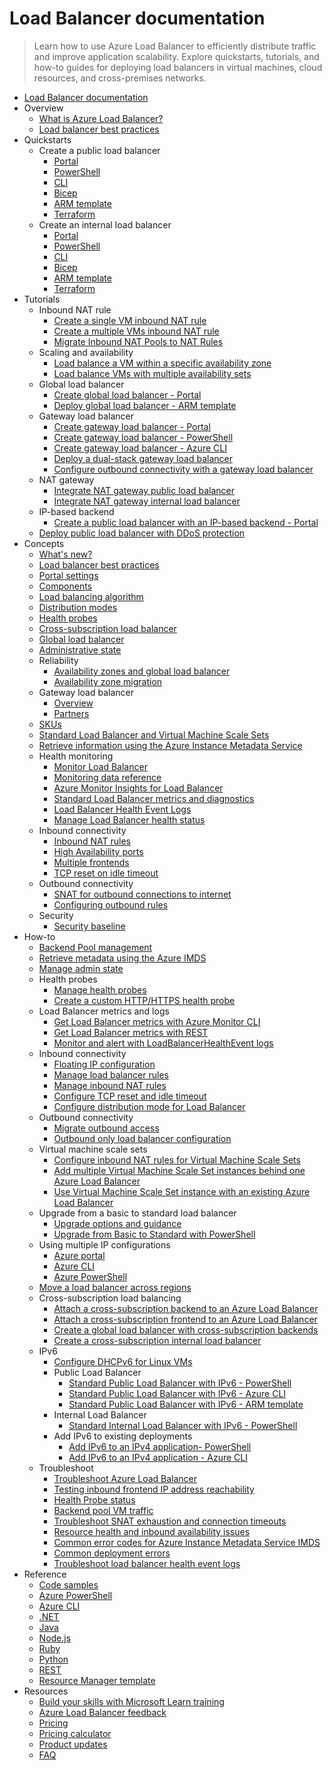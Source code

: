 # Load Balancer documentation
> Learn how to use Azure Load Balancer to efficiently distribute traffic and improve application scalability. Explore quickstarts, tutorials, and how-to guides for deploying load balancers in virtual machines, cloud resources, and cross-premises networks.
  - [Load Balancer documentation](https://learn.microsoft.com/en-us/azure/load-balancer/)
  - Overview
    - [What is Azure Load Balancer?](https://learn.microsoft.com/en-us/azure/load-balancer/load-balancer-overview)
    - [Load balancer best practices](https://learn.microsoft.com/en-us/azure/load-balancer/load-balancer-best-practices)
  - Quickstarts
    - Create a public load balancer
      - [Portal](https://learn.microsoft.com/en-us/azure/load-balancer/quickstart-load-balancer-standard-public-portal)
      - [PowerShell](https://learn.microsoft.com/en-us/azure/load-balancer/quickstart-load-balancer-standard-public-powershell)
      - [CLI](https://learn.microsoft.com/en-us/azure/load-balancer/quickstart-load-balancer-standard-public-cli)
      - [Bicep](https://learn.microsoft.com/en-us/azure/load-balancer/quickstart-load-balancer-standard-public-bicep)
      - [ARM template](https://learn.microsoft.com/en-us/azure/load-balancer/quickstart-load-balancer-standard-public-template)
      - [Terraform](https://learn.microsoft.com/en-us/azure/load-balancer/quickstart-load-balancer-standard-public-terraform)
    - Create an internal load balancer
      - [Portal](https://learn.microsoft.com/en-us/azure/load-balancer/quickstart-load-balancer-standard-internal-portal)
      - [PowerShell](https://learn.microsoft.com/en-us/azure/load-balancer/quickstart-load-balancer-standard-internal-powershell)
      - [CLI](https://learn.microsoft.com/en-us/azure/load-balancer/quickstart-load-balancer-standard-internal-cli)
      - [Bicep](https://learn.microsoft.com/en-us/azure/load-balancer/quickstart-load-balancer-standard-internal-bicep)
      - [ARM template](https://learn.microsoft.com/en-us/azure/load-balancer/quickstart-load-balancer-standard-internal-template)
      - [Terraform](https://learn.microsoft.com/en-us/azure/load-balancer/quickstart-load-balancer-standard-internal-terraform)
  - Tutorials
    - Inbound NAT rule
      - [Create a single VM inbound NAT rule](https://learn.microsoft.com/en-us/azure/load-balancer/tutorial-load-balancer-port-forwarding-portal)
      - [Create a multiple VMs inbound NAT rule](https://learn.microsoft.com/en-us/azure/load-balancer/tutorial-nat-rule-multi-instance-portal)
      - [Migrate Inbound NAT Pools to NAT Rules](https://learn.microsoft.com/en-us/azure/load-balancer/load-balancer-nat-pool-migration)
    - Scaling and availability
      - [Load balance a VM within a specific availability zone](https://learn.microsoft.com/en-us/azure/load-balancer/tutorial-load-balancer-standard-public-zonal-portal)
      - [Load balance VMs with multiple availability sets](https://learn.microsoft.com/en-us/azure/load-balancer/tutorial-multi-availability-sets-portal)
    - Global load balancer
      - [Create global load balancer - Portal](https://learn.microsoft.com/en-us/azure/load-balancer/tutorial-cross-region-portal)
      - [Deploy global load balancer - ARM template](https://learn.microsoft.com/en-us/azure/load-balancer/tutorial-deploy-cross-region-load-balancer-template)
    - Gateway load balancer
      - [Create gateway load balancer - Portal](https://learn.microsoft.com/en-us/azure/load-balancer/tutorial-gateway-portal)
      - [Create gateway load balancer - PowerShell](https://learn.microsoft.com/en-us/azure/load-balancer/tutorial-gateway-powershell)
      - [Create gateway load balancer - Azure CLI](https://learn.microsoft.com/en-us/azure/load-balancer/tutorial-gateway-cli)
      - [Deploy a dual-stack gateway load balancer](https://learn.microsoft.com/en-us/azure/load-balancer/gateway-deploy-dual-stack-load-balancer)
      - [Configure outbound connectivity with a gateway load balancer](https://learn.microsoft.com/en-us/azure/load-balancer/tutorial-gateway-outbound-connectivity)
    - NAT gateway
      - [Integrate NAT gateway public load balancer](https://learn.microsoft.com/en-us/azure/virtual-network/nat-gateway/tutorial-nat-gateway-load-balancer-public-portal?toc=/azure/load-balancer/toc.json)
      - [Integrate NAT gateway internal load balancer](https://learn.microsoft.com/en-us/azure/virtual-network/nat-gateway/tutorial-nat-gateway-load-balancer-internal-portal?toc=/azure/load-balancer/toc.json)
    - IP-based backend
      - [Create a public load balancer with an IP-based backend - Portal](https://learn.microsoft.com/en-us/azure/load-balancer/tutorial-load-balancer-ip-backend-portal)
    - [Deploy public load balancer with DDoS protection](https://learn.microsoft.com/en-us/azure/load-balancer/tutorial-protect-load-balancer)
  - Concepts
    - [What's new?](https://learn.microsoft.com/en-us/azure/load-balancer/whats-new)
    - [Load balancer best practices](https://learn.microsoft.com/en-us/azure/load-balancer/load-balancer-best-practices)
    - [Portal settings](https://learn.microsoft.com/en-us/azure/load-balancer/manage)
    - [Components](https://learn.microsoft.com/en-us/azure/load-balancer/components)
    - [Load balancing algorithm](https://learn.microsoft.com/en-us/azure/load-balancer/concepts)
    - [Distribution modes](https://learn.microsoft.com/en-us/azure/load-balancer/distribution-mode-concepts)
    - [Health probes](https://learn.microsoft.com/en-us/azure/load-balancer/load-balancer-custom-probe-overview)
    - [Cross-subscription load balancer](https://learn.microsoft.com/en-us/azure/load-balancer/cross-subscription-overview)
    - [Global load balancer](https://learn.microsoft.com/en-us/azure/load-balancer/cross-region-overview)
    - [Administrative state](https://learn.microsoft.com/en-us/azure/load-balancer/admin-state-overview)
    - Reliability
      - [Availability zones and global load balancer](https://learn.microsoft.com/en-us/azure/reliability/reliability-load-balancer?toc=/azure/load-balancer/toc.json&bc=/azure/load-balancer/breadcrumb/toc.json)
      - [Availability zone migration](https://learn.microsoft.com/en-us/azure/reliability/migrate-load-balancer?toc=/azure/load-balancer/toc.json&bc=/azure/load-balancer/breadcrumb/toc.json)
    - Gateway load balancer
      - [Overview](https://learn.microsoft.com/en-us/azure/load-balancer/gateway-overview)
      - [Partners](https://learn.microsoft.com/en-us/azure/load-balancer/gateway-partners)
    - [SKUs](https://learn.microsoft.com/en-us/azure/load-balancer/skus)
    - [Standard Load Balancer and Virtual Machine Scale Sets](https://learn.microsoft.com/en-us/azure/load-balancer/load-balancer-standard-virtual-machine-scale-sets)
    - [Retrieve information using the Azure Instance Metadata Service](https://learn.microsoft.com/en-us/azure/load-balancer/instance-metadata-service-load-balancer)
    - Health monitoring
      - [Monitor Load Balancer](https://learn.microsoft.com/en-us/azure/load-balancer/monitor-load-balancer)
      - [Monitoring data reference](https://learn.microsoft.com/en-us/azure/load-balancer/monitor-load-balancer-reference)
      - [Azure Monitor Insights for Load Balancer](https://learn.microsoft.com/en-us/azure/load-balancer/load-balancer-insights)
      - [Standard Load Balancer metrics and diagnostics](https://learn.microsoft.com/en-us/azure/load-balancer/load-balancer-standard-diagnostics)
      - [Load Balancer Health Event Logs](https://learn.microsoft.com/en-us/azure/load-balancer/load-balancer-health-event-logs)
      - [Manage Load Balancer health status](https://learn.microsoft.com/en-us/azure/load-balancer/load-balancer-manage-health-status)
    - Inbound connectivity
      - [Inbound NAT rules](https://learn.microsoft.com/en-us/azure/load-balancer/inbound-nat-rules)
      - [High Availability ports](https://learn.microsoft.com/en-us/azure/load-balancer/load-balancer-ha-ports-overview)
      - [Multiple frontends](https://learn.microsoft.com/en-us/azure/load-balancer/load-balancer-multivip-overview)
      - [TCP reset on idle timeout](https://learn.microsoft.com/en-us/azure/load-balancer/load-balancer-tcp-reset)
    - Outbound connectivity
      - [SNAT for outbound connections to internet](https://learn.microsoft.com/en-us/azure/load-balancer/load-balancer-outbound-connections)
      - [Configuring outbound rules](https://learn.microsoft.com/en-us/azure/load-balancer/outbound-rules)
    - Security
      - [Security baseline](https://learn.microsoft.com/security/benchmark/azure/baselines/azure-load-balancer-security-baseline?toc=/azure/load-balancer/TOC.json)
  - How-to
    - [Backend Pool management](https://learn.microsoft.com/en-us/azure/load-balancer/backend-pool-management)
    - [Retrieve metadata using the Azure IMDS](https://learn.microsoft.com/en-us/azure/load-balancer/howto-load-balancer-imds)
    - [Manage admin state](https://learn.microsoft.com/en-us/azure/load-balancer/manage-admin-state-how-to)
    - Health probes
      - [Manage health probes](https://learn.microsoft.com/en-us/azure/load-balancer/manage-probes-how-to)
      - [Create a custom HTTP/HTTPS health probe](https://learn.microsoft.com/en-us/azure/load-balancer/create-custom-http-health-probe-howto)
    - Load Balancer metrics and logs
      - [Get Load Balancer metrics with Azure Monitor CLI](https://learn.microsoft.com/en-us/azure/load-balancer/load-balancer-monitor-metrics-cli)
      - [Get Load Balancer metrics with REST](https://learn.microsoft.com/en-us/azure/load-balancer/load-balancer-query-metrics-rest-api)
      - [Monitor and alert with LoadBalancerHealthEvent logs](https://learn.microsoft.com/en-us/azure/load-balancer/load-balancer-monitor-alert-health-event-logs)
    - Inbound connectivity
      - [Floating IP configuration](https://learn.microsoft.com/en-us/azure/load-balancer/load-balancer-floating-ip)
      - [Manage load balancer rules](https://learn.microsoft.com/en-us/azure/load-balancer/manage-rules-how-to)
      - [Manage inbound NAT rules](https://learn.microsoft.com/en-us/azure/load-balancer/manage-inbound-nat-rules)
      - [Configure TCP reset and idle timeout](https://learn.microsoft.com/en-us/azure/load-balancer/load-balancer-tcp-idle-timeout)
      - [Configure distribution mode for Load Balancer](https://learn.microsoft.com/en-us/azure/load-balancer/load-balancer-distribution-mode)
    - Outbound connectivity
      - [Migrate outbound access](https://learn.microsoft.com/en-us/azure/virtual-network/nat-gateway/tutorial-migrate-outbound-nat?toc=/azure/load-balancer/toc.json)
      - [Outbound only load balancer configuration](https://learn.microsoft.com/en-us/azure/load-balancer/egress-only)
    - Virtual machine scale sets
      - [Configure inbound NAT rules for Virtual Machine Scale Sets](https://learn.microsoft.com/en-us/azure/load-balancer/configure-inbound-NAT-rules-vm-scale-set)
      - [Add multiple Virtual Machine Scale Set instances behind one Azure Load Balancer](https://learn.microsoft.com/en-us/azure/load-balancer/load-balancer-multiple-virtual-machine-scale-set)
      - [Use Virtual Machine Scale Set instance with an existing Azure Load Balancer](https://learn.microsoft.com/en-us/azure/load-balancer/configure-vm-scale-set-portal)
    - Upgrade from a basic to standard load balancer
      - [Upgrade options and guidance](https://learn.microsoft.com/en-us/azure/load-balancer/load-balancer-basic-upgrade-guidance)
      - [Upgrade from Basic to Standard with PowerShell](https://learn.microsoft.com/en-us/azure/load-balancer/upgrade-basic-standard-with-powershell)
    - Using multiple IP configurations
      - [Azure portal](https://learn.microsoft.com/en-us/azure/load-balancer/load-balancer-multiple-ip)
      - [Azure CLI](https://learn.microsoft.com/en-us/azure/load-balancer/load-balancer-multiple-ip-cli)
      - [Azure PowerShell](https://learn.microsoft.com/en-us/azure/load-balancer/load-balancer-multiple-ip-powershell)
    - [Move a load balancer across regions](https://learn.microsoft.com/en-us/azure/load-balancer/move-across-regions-azure-load-balancer)
    - Cross-subscription load balancing
      - [Attach a cross-subscription backend to an Azure Load Balancer](https://learn.microsoft.com/en-us/azure/load-balancer/cross-subscription-how-to-attach-backend)
      - [Attach a cross-subscription frontend to an Azure Load Balancer](https://learn.microsoft.com/en-us/azure/load-balancer/cross-subscription-how-to-attach-frontend)
      - [Create a global load balancer with cross-subscription backends](https://learn.microsoft.com/en-us/azure/load-balancer/cross-subscription-how-to-global-backend)
      - [Create a cross-subscription internal load balancer](https://learn.microsoft.com/en-us/azure/load-balancer/cross-subscription-how-to-internal-load-balancer)
    - IPv6
      - [Configure DHCPv6 for Linux VMs](https://learn.microsoft.com/en-us/azure/load-balancer/load-balancer-ipv6-for-linux)
      - Public Load Balancer
        - [Standard Public Load Balancer with IPv6 - PowerShell](https://learn.microsoft.com/en-us/azure/load-balancer/virtual-network-ipv4-ipv6-dual-stack-standard-load-balancer-powershell)
        - [Standard Public Load Balancer with IPv6 - Azure CLI](https://learn.microsoft.com/en-us/azure/load-balancer/virtual-network-ipv4-ipv6-dual-stack-standard-load-balancer-cli)
        - [Standard Public Load Balancer with IPv6 - ARM template](https://learn.microsoft.com/en-us/azure/load-balancer/ipv6-configure-standard-load-balancer-template-json)
      - Internal Load Balancer
        - [Standard Internal Load Balancer with IPv6 - PowerShell](https://learn.microsoft.com/en-us/azure/load-balancer/ipv6-dual-stack-standard-internal-load-balancer-powershell)
      - Add IPv6 to existing deployments
        - [Add IPv6 to an IPv4 application- PowerShell](https://learn.microsoft.com/en-us/azure/load-balancer/ipv6-add-to-existing-vnet-powershell)
        - [Add IPv6 to an IPv4 application - Azure CLI](https://learn.microsoft.com/en-us/azure/load-balancer/ipv6-add-to-existing-vnet-cli)
    - Troubleshoot
      - [Troubleshoot Azure Load Balancer](https://learn.microsoft.com/en-us/azure/load-balancer/load-balancer-troubleshoot)
      - [Testing inbound frontend IP address reachability](https://learn.microsoft.com/en-us/azure/load-balancer/load-balancer-test-frontend-reachability)
      - [Health Probe status](https://learn.microsoft.com/en-us/azure/load-balancer/load-balancer-troubleshoot-health-probe-status)
      - [Backend pool VM traffic](https://learn.microsoft.com/en-us/azure/load-balancer/load-balancer-troubleshoot-backend-traffic)
      - [Troubleshoot SNAT exhaustion and connection timeouts](https://learn.microsoft.com/en-us/azure/load-balancer/troubleshoot-outbound-connection)
      - [Resource health and inbound availability issues](https://learn.microsoft.com/en-us/azure/load-balancer/troubleshoot-rhc)
      - [Common error codes for Azure Instance Metadata Service IMDS](https://learn.microsoft.com/en-us/azure/load-balancer/troubleshoot-load-balancer-imds)
      - [Common deployment errors](https://learn.microsoft.com/en-us/azure/load-balancer/load-balancer-common-deployment-errors)
      - [Troubleshoot load balancer health event logs](https://learn.microsoft.com/en-us/azure/load-balancer/load-balancer-troubleshoot-health-event-logs)
  - Reference
    - [Code samples](https://azure.microsoft.com/resources/samples/?service=load-balancer)
    - [Azure PowerShell](https://learn.microsoft.com/powershell/module/az.network)
    - [Azure CLI](https://learn.microsoft.com/cli/azure/network/lb)
    - [.NET](https://learn.microsoft.com/dotnet/api/microsoft.azure.management.network.models)
    - [Java](https://learn.microsoft.com/java/api/com.microsoft.azure.management.network)
    - [Node.js](https://learn.microsoft.com/javascript/api/overview/azure/arm-network-readme)
    - [Ruby](https://www.rubydoc.info/gems/azure_mgmt_network/Azure/Network/Mgmt/V2020_03_01/LoadBalancers)
    - [Python](https://learn.microsoft.com/python/api/azure-mgmt-network/azure.mgmt.network.operations.loadbalancersoperations)
    - [REST](https://learn.microsoft.com/rest/api/load-balancer/loadbalancers)
    - [Resource Manager template](https://learn.microsoft.com/azure/templates/microsoft.network/loadbalancers)
  - Resources
    - [Build your skills with Microsoft Learn training](https://learn.microsoft.com/training/browse/?products=azure-load-balancer)
    - [Azure Load Balancer feedback](https://feedback.azure.com/d365community/forum/8ae9bf04-8326-ec11-b6e6-000d3a4f0789?c=e8894060-8326-ec11-b6e6-000d3a4f0789)
    - [Pricing](https://azure.microsoft.com/pricing/details/load-balancer/)
    - [Pricing calculator](https://azure.microsoft.com/pricing/calculator/)
    - [Product updates](https://azure.microsoft.com/updates/?product=load-balancer)
    - [FAQ](https://learn.microsoft.com/en-us/azure/load-balancer/load-balancer-faqs.yml)

